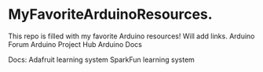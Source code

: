 # MyFavoriteArduinoResources.
This repo is filled with my favorite Arduino resources!
Will add links.
Arduino Forum
Arduino Project Hub
Arduino Docs

Docs:
Adafruit learning system
SparkFun learning system
